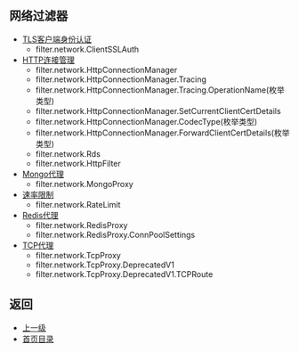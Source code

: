 ## 网络过滤器

- [TLS客户端身份认证](Networkfilters/ClientTLSauthentication.md)
    - filter.network.ClientSSLAuth
- [HTTP连接管理](Networkfilters/HTTPconnectionmanager.md)
	- filter.network.HttpConnectionManager
	- filter.network.HttpConnectionManager.Tracing
	- filter.network.HttpConnectionManager.Tracing.OperationName(枚举类型)
	- filter.network.HttpConnectionManager.SetCurrentClientCertDetails
	- filter.network.HttpConnectionManager.CodecType(枚举类型)
	- filter.network.HttpConnectionManager.ForwardClientCertDetails(枚举类型)
	- filter.network.Rds
	- filter.network.HttpFilter
- [Mongo代理](Networkfilters/Mongoproxy.md)
    - filter.network.MongoProxy
- [速率限制](Networkfilters/Ratelimit.md)
    - filter.network.RateLimit
- [Redis代理](Networkfilters/RedisProxy.md)
    - filter.network.RedisProxy
    - filter.network.RedisProxy.ConnPoolSettings
- [TCP代理](Networkfilters/TCPProxy.md)
    - filter.network.TcpProxy
    - filter.network.TcpProxy.DeprecatedV1
    - filter.network.TcpProxy.DeprecatedV1.TCPRoute
    
## 返回
- [上一级](../Filters.md)
- [首页目录](../../README.md)
